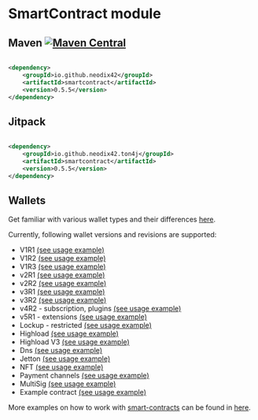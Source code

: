 # SmartContract module

## Maven [![Maven Central][maven-central-svg]][maven-central]

```xml

<dependency>
    <groupId>io.github.neodix42</groupId>
    <artifactId>smartcontract</artifactId>
    <version>0.5.5</version>
</dependency>
```

## Jitpack

```xml

<dependency>
    <groupId>io.github.neodix42.ton4j</groupId>
    <artifactId>smartcontract</artifactId>
    <version>0.5.5</version>
</dependency>
```

## Wallets

Get familiar with various wallet types and their differences [here](README-WALLETS.md).

Currently, following wallet versions and revisions are supported:

* V1R1 [(see usage example)](./src/test/java/org/ton/java/smartcontract/integrationtests/TestWalletV1R1.java)
* V1R2 [(see usage example)](v1r2-example.md)
* V1R3 [(see usage example)](./src/test/java/org/ton/java/smartcontract/integrationtests/TestWalletV1R3.java)
* v2R1 [(see usage example)](./src/test/java/org/ton/java/smartcontract/integrationtests/TestWalletV2R1Short.java)
* v2R2 [(see usage example)](./src/test/java/org/ton/java/smartcontract/integrationtests/TestWalletV2R2Short.java)
* v3R1 [(see usage example)](./src/test/java/org/ton/java/smartcontract/integrationtests/TestWalletV3R1.java)
* v3R2 [(see usage example)](./src/test/java/org/ton/java/smartcontract/integrationtests/TestWalletV3R2Short.java)
* v4R2 - subscription, plugins [(see usage example)](plugin-example.md)
* v5R1 - extensions [(see usage example)](./src/test/java/org/ton/java/smartcontract/integrationtests/TestWalletV5.java)
* Lockup - restricted [(see usage example)](./src/test/java/org/ton/java/smartcontract/integrationtests/TestLockupWallet.java)
* Highload [(see usage example)](./src/test/java/org/ton/java/smartcontract/integrationtests/TestHighloadWalletV2.java)
* Highload V3 [(see usage example)](./src/test/java/org/ton/java/smartcontract/integrationtests/TestHighloadWalletV3.java)
* Dns [(see usage example)](dns-example.md)
* Jetton [(see usage example)](jetton-example.md)
* NFT [(see usage example)](nft-example.md)
* Payment channels [(see usage example)](./src/test/java/org/ton/java/smartcontract/integrationtests/TestPayments.java)
* MultiSig [(see usage example)](./src/test/java/org/ton/java/smartcontract/integrationtests/TestWalletMultiSig.java)
* Example contract [(see usage example)](sample-smc-example.md)

More examples on how to work with [smart-contracts](../smartcontract/src/main/java/org/ton/java/smartcontract) can be
found in [here](../smartcontract/src/test/java/org/ton/java/smartcontract).

[maven-central-svg]: https://img.shields.io/maven-central/v/io.github.neodix42/smartcontract

[maven-central]: https://mvnrepository.com/artifact/io.github.neodix42/smartcontract

[ton-svg]: https://img.shields.io/badge/Based%20on-TON-blue

[ton]: https://ton.org